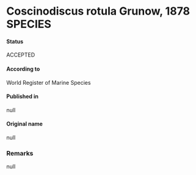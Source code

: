 Coscinodiscus rotula Grunow, 1878 SPECIES
=======

#### Status
ACCEPTED

#### According to
World Register of Marine Species

#### Published in
null

#### Original name
null

### Remarks
null